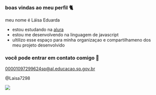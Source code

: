 ### boas vindas ao meu perfil 🐈

meu nome é Láisa Eduarda

- estou estudando na [alura](https://www.googleadservices.com/pagead/aclk?sa=L&ai=DChcSEwis1M_jj6GGAxXjX0gAHSZMAQwYABAAGgJjZQ&ase=2&gclid=EAIaIQobChMIrNTP44-hhgMV419IAB0mTAEMEAAYASAAEgK-UvD_BwE&ohost=www.google.com&cid=CAASJeRoe0MJ1HljaUhypK1lx_mSjClKpO1Q9qRdAnB2FEg8-HyUfOg&sig=AOD64_1E4hs9fvSlFcOrlp7Tbvu6r1lvKQ&q&nis=4&adurl&ved=2ahUKEwjl-srjj6GGAxX5PbkGHWlhAYMQ0Qx6BAgGEAE)
- estou me desenvolvendo na linguagem de javascript
- ultilizo esse espaço para minha organizaçao e compartilhameno dos meu projeto desenvolvido 

### você pode entrar em contato comigo 📧

00001097299624sp@al.educacao.sp.gov.br

@Laisa7298

![](https://media1.tenor.com/m/ytuZzvuVcvMAAAAC/tv-shows-annoyed.gif)
